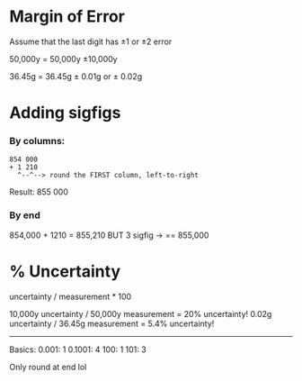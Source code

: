 # Margin of Error
Assume that the last digit has ±1 or ±2 error

50,000y = 50,000y ±10,000y

36.45g = 36.45g ± 0.01g or ± 0.02g

# Adding sigfigs
### By columns:
```
854 000
+ 1 210
  ^--^--> round the FIRST column, left-to-right
```
Result: 855 000
### By end
854,000 + 1210 = 855,210 BUT 3 sigfig -> == 855,000

# % Uncertainty
uncertainty / measurement * 100

10,000y uncertainty / 50,000y measurement = 20% uncertainty!
0.02g uncertainty / 36.45g measurement = 5.4% uncertainty!

---
Basics:
0.001: 1
0.1001: 4
100: 1
101: 3

Only round at end lol
